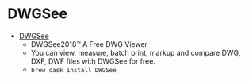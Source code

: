 # DWGSee
- [DWGSee](https://dwgsee.com/)
  -  DWGSee2018™ A Free DWG Viewer 
  - You can view, measure, batch print, markup and compare DWG, DXF, DWF files with DWGSee for free.
  - `brew cask install DWGSee`
